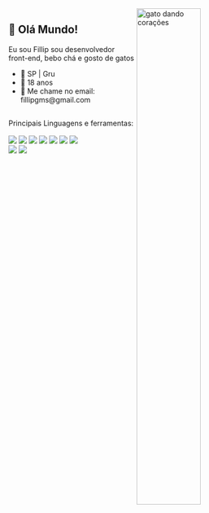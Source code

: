 <img align="right" alt="gato dando corações" src="https://i.imgur.com/KfjIaT1.gif" style="width: 50%; max-width: 300px; z-index:999">

## 👋 Olá Mundo!

Eu sou Fillip sou desenvolvedor front-end, bebo chá e gosto de gatos
<br />
<div>
  <ul>
    <li>📌 SP | Gru</li>
    <li>🧣 18 anos</li>
    <li>🎈 Me chame no email: fillipgms@gmail.com</li>
  </ul>
</div>

##
Principais Linguagens e ferramentas: <br />

<div style="display: inline_block">
    <img align="center" src="https://img.shields.io/badge/HTML5-E34F26?style=for-the-badge&logo=html5&logoColor=white">
      <img align="center" src="https://img.shields.io/badge/CSS3-1572B6?style=for-the-badge&logo=css3&logoColor=white">
      <img align="center" src="https://img.shields.io/badge/JavaScript-323330?style=for-the-badge&logo=javascript&logoColor=F7DF1E">
      <img align="center" src="https://img.shields.io/badge/TypeScript-007ACC?style=for-the-badge&logo=typescript&logoColor=white">
      <img align="center" src="https://img.shields.io/badge/React-20232A?style=for-the-badge&logo=react&logoColor=61DAFB">
      <img align="center" src="https://img.shields.io/badge/Next-black?style=for-the-badge&logo=next.js&logoColor=white">
      <img align="center" src="https://img.shields.io/badge/tailwindcss-%2338B2AC.svg?style=for-the-badge&logo=tailwind-css&logoColor=white">
    </div>
<div>
  <img align="center" src="https://github-readme-stats.vercel.app/api?username=fillipgms&hide=contribs,pr&theme=buefys&hide_rank=true">
    <img align="center" src="https://github-readme-stats.vercel.app/api/top-langs/?username=fillipgms&layout=compact&theme=buefy" />
</div>


